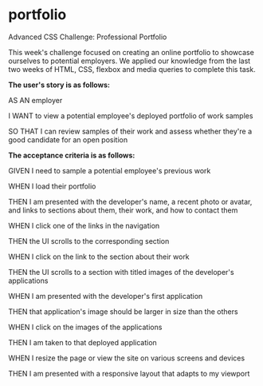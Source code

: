 # portfolio
Advanced CSS Challenge: Professional Portfolio
<p>This week's challenge focused on creating an online portfolio to showcase ourselves to potential employers. We applied our knowledge from the last two weeks of HTML, CSS, flexbox and media queries to complete this task.</p>

<b>The user's story is as follows:</b>
<p>AS AN employer</p>
<p>I WANT to view a potential employee's deployed portfolio of work samples</p>
<p>SO THAT I can review samples of their work and assess whether they're a good candidate for an open position</p>

<b>The acceptance criteria is as follows:</b>
<p>GIVEN I need to sample a potential employee's previous work
<p>WHEN I load their portfolio
<p>THEN I am presented with the developer's name, a recent photo or avatar, and links to sections about them, their work, and how to contact them
<p>WHEN I click one of the links in the navigation
<p>THEN the UI scrolls to the corresponding section
<p>WHEN I click on the link to the section about their work
<p>THEN the UI scrolls to a section with titled images of the developer's applications
<p>WHEN I am presented with the developer's first application
<p>THEN that application's image should be larger in size than the others
<p>WHEN I click on the images of the applications
<p>THEN I am taken to that deployed application
<p>WHEN I resize the page or view the site on various screens and devices
<p>THEN I am presented with a responsive layout that adapts to my viewport